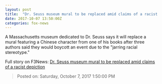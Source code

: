 ```yaml
---
layout: post
title:  "Dr. Seuss museum mural to be replaced amid claims of a racist depiction"
date: 2017-10-07 13:50:00Z
categories: fox-news
---
```


A Massachusetts museum dedicated to Dr. Seuss says it will replace a mural featuring a Chinese character from one of his books after three authors said they would boycott an event due to the "jarring racial stereotype."


Full story on F3News: [Dr. Seuss museum mural to be replaced amid claims of a racist depiction](http://www.f3nws.com/n/FsNTCB)

> Posted on: Saturday, October 7, 2017 1:50:00 PM
